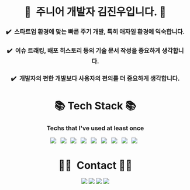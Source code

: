 

<h1 align="center">👋 &nbsp;주니어 개발자 김진우입니다. 👋 </h1>
  

  <h3 align="center">✔️ &nbsp;스타트업 환경에 맞는 빠른 주기 개발, 특히 애자일 환경에 익숙합니다.<br></h3>
  <h3 align="center">✔️ &nbsp;이슈 트래킹, 배포 히스토리 등의 기술 문서 작성을 중요하게 생각합니다.<br></h3>
  <h3 align="center">✔️ &nbsp;개발자의 편한 개발보다 사용자의 편의를 더 중요하게 생각합니다.</h3>
<!-- ✔️ &nbsp;저에 대해 궁금하시다면, <a href="https://www.notion.so/cucus/FullStack-Programmer-12a087212d21471abfce21cb3c347298">제 포트폴리오</a>를 방문해주세요. -->

<h1 align="center"><b>📚 Tech Stack 📚</b></h3>
<h3 align="center">Techs that I've used at least once</h3>

<p align="center">
<img src="https://img.shields.io/badge/Java-007396?style=flat-square&logo=Java&logoColor=white"/></a> &nbsp
<img src="https://img.shields.io/badge/JavaScript-F7DF1E?style=flat-square&logo=JavaScript&logoColor=white"/></a> &nbsp
<img src="https://img.shields.io/badge/Python-3776AB?style=flat-square&logo=Python&logoColor=white"/></a> &nbsp
<img src="https://img.shields.io/badge/Spring-6DB33F?style=flat-square&logo=Spring&logoColor=white"></a> &nbsp
<img src="https://img.shields.io/badge/Django-092E20?style=flat-square&logo=Django&logoColor=white"></a> &nbsp
<img src="https://img.shields.io/badge/Android-3DDC84?style=flat-square&logo=Android&logoColor=white"/></a> &nbsp
<img src="https://img.shields.io/badge/MySQL-4479A1?style=flat-square&logo=MySQL&logoColor=white"/></a> &nbsp 
<img src="https://img.shields.io/badge/Unity-000000?style=flat-square&logo=Unity&logoColor=white"/></a> &nbsp
<img src="https://img.shields.io/badge/Git-FF0000?style=flat-square&logo=Git&logoColor=white"/></a> &nbsp

<br/>

 
<h1 align="center"><b> 🤝🏻 &nbsp;Contact 🤝🏻 </b></h3>

<p align="center">
<a href="mailto:119kju@gmail.com"><img src="https://img.shields.io/badge/-119kju@gmail.com-D14836?style=flat&logo=Gmail&logoColor=white"/></a>
<a href="https://www.facebook.com/kzkju"><img src="https://img.shields.io/badge/-@kzkju-1877F2?style=flat&logo=Facebook&logoColor=white"/></a>
<!-- <a href="https://kprogrammer.pythonanywhere.com/"><img src="https://img.shields.io/badge/-photoPolio-CC0000?style=flat&logo=Django&logoColor=white"/></a> -->
<a href="https://github.com/jinu12"><img src="https://hits.seeyoufarm.com/api/count/incr/badge.svg?url=https%3A%2F%2Fgithub.com%2Fseondal&count_bg=%23000000&title_bg=%23000000&icon=github.svg&icon_color=%23E7E7E7&title=GitHub&edge_flat=false)"/></a>
<a href="<a href="https://legendary-open-e74.notion.site/888517a7ba3f4c2e9c356f407e01ee4c"><img src="https://img.shields.io/badge/-@photopolio-fff5ee?style=flat&logo=Notion&logoColor=green"/></a>
